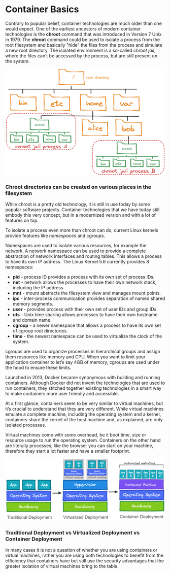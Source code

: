 # Container Basics

Contrary to popular belief, container technologies are much older than one would expect. One of the earliest ancestors of modern container technologies is the **chroot** command that was introduced in Version 7 Unix in 1979. The **chroot** command could be used to isolate a process from the root filesystem and basically "hide" the files from the process and simulate a new root directory. The isolated environment is a so-called _chroot jail_, where the files can’t be accessed by the process, but are still present on the system.

![3_3-01](images/3_3-01.png)

### Chroot directories can be created on various places in the filesystem

While chroot is a pretty old technology, it is still in use today by some popular software projects. Container technologies that we have today still embody this very concept, but in a modernized version and with a lot of features on top.

To isolate a process even more than chroot can do, current Linux kernels provide features like _namespaces_ and cgroups.

Namespaces are used to isolate various resources, for example the network. A network namespace can be used to provide a complete abstraction of network interfaces and routing tables. This allows a process to have its own IP address. The Linux Kernel 5.6 currently provides 8 namespaces:

-   **pid** - process ID provides a process with its own set of process IDs.
-   **net** - network allows the processes to have their own network stack, including the IP address.
-   **mnt** - mount abstracts the filesystem view and manages mount points.
-   **ipc** - inter-process communication provides separation of named shared memory segments.
-   **user** - provides process with their own set of user IDs and group IDs.
-   **uts** - Unix time sharing allows processes to have their own hostname and domain name.
-   **cgroup** - a newer namespace that allows a process to have its own set of cgroup root directories.
-   **time** - the newest namespace can be used to virtualize the clock of the system.

cgroups are used to organize processes in hierarchical groups and assign them resources like memory and CPU. When you want to limit your application container to let’s say 4GB of memory, cgroups are used under the hood to ensure these limits.

Launched in 2013, Docker became synonymous with building and running containers. Although Docker did not invent the technologies that are used to run containers, they stitched together existing technologies in a smart way to make containers more user friendly and accessible.

At a first glance, containers seem to be very similar to virtual machines, but it’s crucial to understand that they are very different. While virtual machines emulate a complete machine, including the operating system and a kernel, containers share the kernel of the host machine and, as explained, are only isolated processes.

Virtual machines come with some overhead, be it boot time, size or resource usage to run the operating system. Containers on the other hand are literally processes, like the browser you can start on your machine, therefore they start a lot faster and have a smaller footprint.


![3_3-02](images/3_3-02.png)

### Traditional Deployment vs Virtualized Deployment vs Container Deployment

  
In many cases it is not a question of whether you are using containers or virtual machines, rather you are using both technologies to benefit from the efficiency that containers have but still use the security advantages that the greater isolation of virtual machines bring to the table.